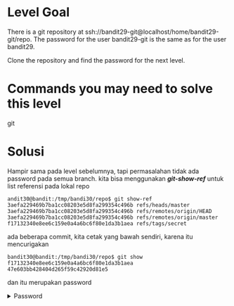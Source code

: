 # Level Goal
There is a git repository at ssh://bandit29-git@localhost/home/bandit29-git/repo. The password for the user bandit29-git is the same as for the user bandit29.

Clone the repository and find the password for the next level.

# Commands you may need to solve this level
git

# Solusi
Hampir sama pada level sebelumnya, tapi permasalahan tidak ada password pada semua branch.
kita bisa menggunakan ***git-show-ref*** untuk list referensi pada lokal repo
```
andit30@bandit:/tmp/bandi30/repo$ git show-ref
3aefa229469b7ba1cc08203e5d8fa299354c496b refs/heads/master
3aefa229469b7ba1cc08203e5d8fa299354c496b refs/remotes/origin/HEAD
3aefa229469b7ba1cc08203e5d8fa299354c496b refs/remotes/origin/master
f17132340e8ee6c159e0a4a6bc6f80e1da3b1aea refs/tags/secret
```
ada beberapa commit, kita cetak yang bawah sendiri, karena itu mencurigakan
```
bandit30@bandit:/tmp/bandi30/repo$ git show f17132340e8ee6c159e0a4a6bc6f80e1da3b1aea
47e603bb428404d265f59c42920d81e5
```
dan itu merupakan password

<details>
<summary>Password</summary>
47e603bb428404d265f59c42920d81e5
</details>